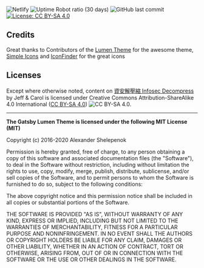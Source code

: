 ![Netlify](https://img.shields.io/netlify/ccc4aad7-66d5-47b7-b676-f9ddadcb529f?label=Netlify%20Build)  ![Uptime Robot ratio (30 days)](https://img.shields.io/uptimerobot/ratio/m786602063-54f5b9ac689e721a6e20fa26?label=Uptime)  ![GitHub last commit](https://img.shields.io/github/last-commit/infosecdecompress/infosecdecompress?label=Last%20Commit)  [![License: CC BY-SA 4.0](https://img.shields.io/badge/License-CC%20BY--SA%204.0-lightgrey.svg)](https://creativecommons.org/licenses/by-sa/4.0/)

## Credits
Great thanks to Contributors of the [Lumen Theme](https://github.com/alxshelepenok/gatsby-starter-lumen/) for the awesome theme, [Simple Icons](https://simpleicons.org/) and [IconFinder](https://www.iconfinder.com/) for the great icons

## Licenses
Except where otherwise noted, content on [資安解壓縮 Infosec Decompress](https://infosecdecompress.com) by Jeff & Carol is licensed under Creative Commons Attribution-ShareAlike 4.0 International ([CC BY-SA 4.0](http://creativecommons.org/licenses/by-sa/4.0/)) ![CC BY-SA 4.0](https://licensebuttons.net/l/by-sa/4.0/88x31.png).  

- - -

**The Gatsby Lumen Theme is licensed under the following MIT License (MIT)**

Copyright (c) 2016-2020 Alexander Shelepenok

Permission is hereby granted, free of charge, to any person obtaining a copy
of this software and associated documentation files (the "Software"), to deal
in the Software without restriction, including without limitation the rights
to use, copy, modify, merge, publish, distribute, sublicense, and/or sell
copies of the Software, and to permit persons to whom the Software is
furnished to do so, subject to the following conditions:

The above copyright notice and this permission notice shall be included in all
copies or substantial portions of the Software.

THE SOFTWARE IS PROVIDED "AS IS", WITHOUT WARRANTY OF ANY KIND, EXPRESS OR
IMPLIED, INCLUDING BUT NOT LIMITED TO THE WARRANTIES OF MERCHANTABILITY,
FITNESS FOR A PARTICULAR PURPOSE AND NONINFRINGEMENT. IN NO EVENT SHALL THE
AUTHORS OR COPYRIGHT HOLDERS BE LIABLE FOR ANY CLAIM, DAMAGES OR OTHER
LIABILITY, WHETHER IN AN ACTION OF CONTRACT, TORT OR OTHERWISE, ARISING FROM,
OUT OF OR IN CONNECTION WITH THE SOFTWARE OR THE USE OR OTHER DEALINGS IN THE
SOFTWARE. 